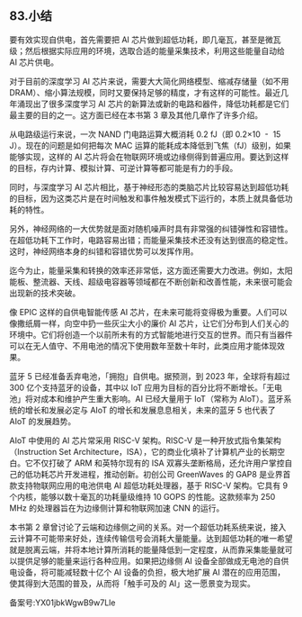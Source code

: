 ## 83.小结
要有效实现自供电，首先需要把 AI 芯片做到超低功耗，即几毫瓦，甚至是微瓦级；然后根据实际应用的环境，选取合适的能量采集技术，利用这些能量自动给 AI 芯片供电。 


对于目前的深度学习 AI 芯片来说，需要大大简化网络模型、缩减存储量（如不用 DRAM）、缩小算法规模，同时又要保持足够的精度，才有这样的可能性。最近几年涌现出了很多深度学习 AI 芯片的新算法或新的电路和器件，降低功耗都是它们最主要的目的之一。这方面已经在本书第 3 章及其他几章作了许多介绍。 


从电路级运行来说，一次 NAND 门电路运算大概消耗 0.2 fJ（即 0.2×10  -  15 J）。现在的问题是如何把每次 MAC 运算的能耗成本降低到飞焦（fJ）级别，如果能够实现，这样的 AI 芯片将会在物联网环境或边缘侧得到普遍应用。要达到这样的目标，存内计算、模拟计算、可逆计算等都可能是有力的手段。 


同时，与深度学习 AI 芯片相比，基于神经形态的类脑芯片比较容易达到超低功耗的目标，因为这类芯片是在时间触发和事件触发模式下运行的，本质上就具备低功耗的特性。 


另外，神经网络的一大优势就是面对随机噪声时具有非常强的纠错弹性和容错性。在超低功耗下工作时，电路容易出错；而能量采集技术还没有达到很高的稳定性。这时，神经网络本身的纠错和容错优势可以发挥作用。 


迄今为止，能量采集和转换的效率还非常低，这方面还需要大力改进。例如，太阳能板、整流器、天线、超级电容器等领域都在不断创新和改善性能，未来很可能会出现新的技术突破。 


像 EPIC 这样的自供电智能传感 AI 芯片，在未来可能将变得极为重要。人们可以像撒纸屑一样，向空中扔一些灰尘大小的廉价 AI 芯片，让它们分布到人们关心的环境中。它们将创造一个以前所未有的方式智能地进行交互的世界。而只有当器件可以在无人值守、不用电池的情况下使用数年至数十年时，此类应用才能体现效果。 


蓝牙 5 已经准备丢弃电池，「拥抱」自供电。据预测，到 2023 年，全球将有超过 300 亿个支持蓝牙的设备，其中以 IoT 应用为目标的百分比将不断增长。「无电池」将对成本和维护产生重大影响。AI 已经大量用于 IoT（常称为 AIoT）。蓝牙系统的增长和发展必定与 AIoT 的增长和发展息息相关，未来的蓝牙 5 也代表了 AIoT 的发展趋势。 


AIoT 中使用的 AI 芯片常采用 RISC-V 架构。RISC-V 是一种开放式指令集架构（Instruction Set Architecture，ISA），它的商业化填补了计算机产业的长期空白。它不仅打破了 ARM 和英特尔现有的 ISA 双寡头垄断格局，还允许用户掌控自己的低功耗芯片开发进程，推动创新。初创公司 GreenWaves 的 GAP8 是业界首款支持物联网应用的电池供电 AI 超低功耗处理器，基于 RISC-V 架构。它具有 9 个内核，能够以数十毫瓦的功耗量级维持 10 GOPS 的性能。这款频率为 250 MHz 的处理器旨在为边缘侧计算和物联网加速 CNN 的运行。 


本书第 2 章曾讨论了云端和边缘侧之间的关系。对一个超低功耗系统来说，接入云计算不可能带来好处，连续传输信号会消耗大量能量。达到超低功耗的唯一希望就是脱离云端，并将本地计算所消耗的能量降低到一定程度，从而靠采集能量就可以提供足够的能量来运行各种应用。如果把边缘侧 AI 设备全部做成无电池的自供电设备，将可能减轻数十亿个 AI 设备的负担，极大地扩展 AI 潜在的应用范围，使其得到大范围的普及，从而将「触手可及的 AI」这一愿景变为现实。 


备案号:YX01jbkWgwB9w7Lle

